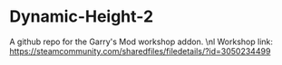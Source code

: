 # Dynamic-Height-2
A github repo for the Garry's Mod workshop addon.
\nl
Workshop link: https://steamcommunity.com/sharedfiles/filedetails/?id=3050234499
